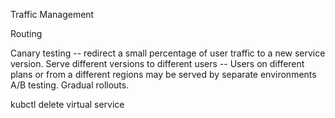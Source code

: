 Traffic Management

Routing

Canary testing -- redirect a small percentage of user traffic to a new service version.
Serve different versions to different users -- Users on different plans or from a different regions may be served by separate environments
A/B testing.
Gradual rollouts.


kubctl delete virtual service
